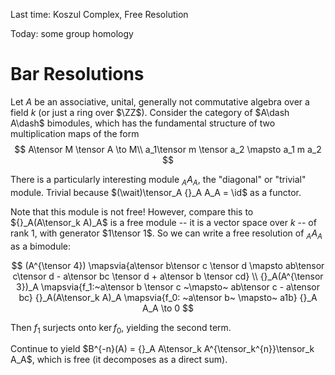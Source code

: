 Last time: Koszul Complex, Free Resolution

Today: some group homology

# Bar Resolutions
Let $A$ be an associative, unital, generally not commutative algebra over a field $k$ (or just a ring over $\ZZ$). Consider the category of $A\dash A\dash$ bimodules, which has the fundamental structure of two multiplication maps of the form
$$
A\tensor M \tensor A \to M\\
a_1\tensor m \tensor a_2 \mapsto a_1 m a_2
$$

There is a particularly interesting module ${}_A A_A$, the "diagonal" or "trivial" module. Trivial because $(\wait)\tensor_A {}_A A_A = \id$ as a functor.

Note that this module is not free! However, compare this to ${}_A(A\tensor_k A)_A$ is a free module -- it is a vector space over $k$ -- of rank 1, with generator $1\tensor 1$. So we can write a free resolution of ${}_A A_A$ as a bimodule:

$$
(A^{\tensor 4}) \mapsvia{a\tensor b\tensor c \tensor d \mapsto ab\tensor c\tensor d - a\tensor bc \tensor d + a\tensor b \tensor cd} \\
{}_A(A^{\tensor 3})_A \mapsvia{f_1:~a\tensor b \tensor c ~\mapsto~ ab\tensor c - a\tensor bc} {}_A(A\tensor_k A)_A \mapsvia{f_0: ~a\tensor b~ \mapsto~ a1b} {}_A A_A \to 0
$$

Then $f_1$ surjects onto $\ker f_0$, yielding the second term.

Continue to yield $B^{-n}(A) = {}_A A\tensor_k A^{\tensor_k^{n}}\tensor_k A_A$, which is free (it decomposes as a direct sum).
